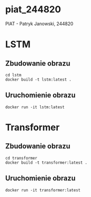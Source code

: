 # piat_244820
PIAT - Patryk Janowski, 244820

# LSTM

## Zbudowanie obrazu
```shell
cd lstm
docker build -t lstm:latest .
```

## Uruchomienie obrazu
```shell
docker run -it lstm:latest
```

# Transformer
## Zbudowanie obrazu

```shell
cd transformer
docker build -t transformer:latest .
```

## Uruchomienie obrazu
```shell
docker run -it transformer:latest
```
